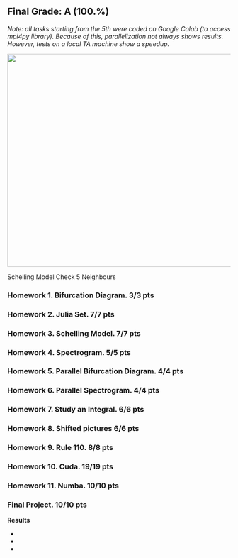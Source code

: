 ## Final Grade: A (100.%)

*Note: all tasks starting from the 5th were coded on Google Colab (to access mpi4py library). Because of this, parallelization not always shows results. However, tests on a local TA machine show a speedup.*

<!-- ![Schelling Model Check 5 Neighbours](https://github.com/Vlad382/skoltech_courses/blob/main/High%20Performance%20Python%20Lab/Homework%203/Schelling_model_5_out_of_8.gif)
Schelling Model Check 5 Neighbours -->

<img src="https://github.com/Vlad382/skoltech_courses/blob/main/High%20Performance%20Python%20Lab/Homework%203/Schelling_model_5_out_of_8.gif" width="600" height="480" />

Schelling Model Check 5 Neighbours

### Homework 1. Bifurcation Diagram. 3/3 pts

### Homework 2. Julia Set. 7/7 pts

### Homework 3. Schelling Model. 7/7 pts

### Homework 4. Spectrogram. 5/5 pts

### Homework 5. Parallel Bifurcation Diagram. 4/4 pts

### Homework 6. Parallel Spectrogram. 4/4 pts

### Homework 7. Study an Integral. 6/6 pts

### Homework 8. Shifted pictures 6/6 pts

### Homework 9. Rule 110. 8/8 pts

### Homework 10. Cuda. 19/19 pts

### Homework 11. Numba. 10/10 pts

### Final Project. 10/10 pts



**Results**

 - 
 -
 -